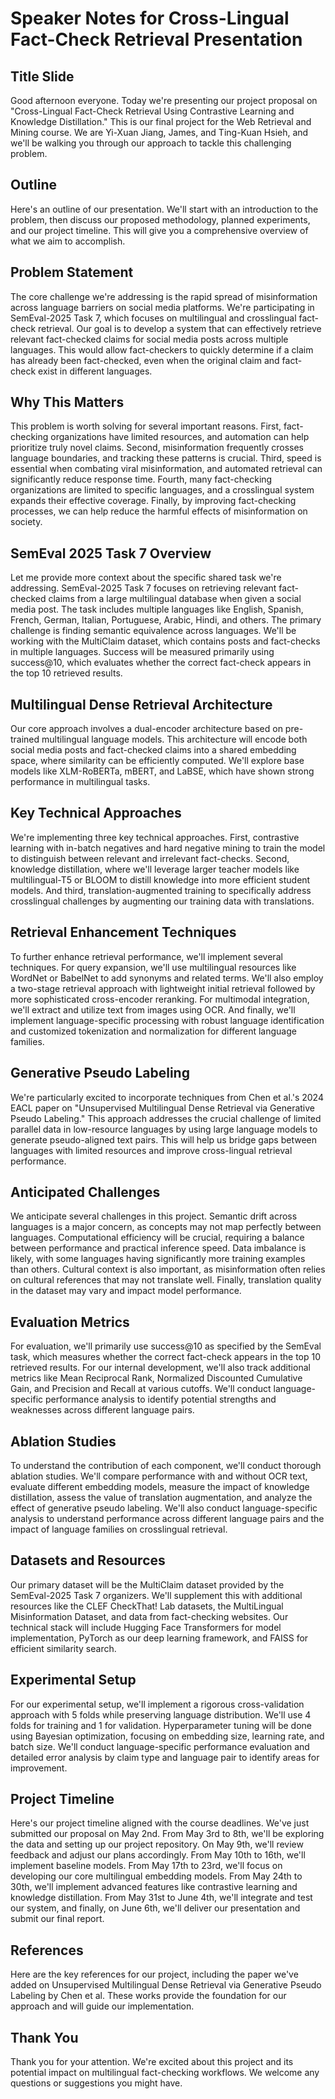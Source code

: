 # Speaker Notes for Cross-Lingual Fact-Check Retrieval Presentation

## Title Slide
Good afternoon everyone. Today we're presenting our project proposal on "Cross-Lingual Fact-Check Retrieval Using Contrastive Learning and Knowledge Distillation." This is our final project for the Web Retrieval and Mining course. We are Yi-Xuan Jiang, James, and Ting-Kuan Hsieh, and we'll be walking you through our approach to tackle this challenging problem.

## Outline
Here's an outline of our presentation. We'll start with an introduction to the problem, then discuss our proposed methodology, planned experiments, and our project timeline. This will give you a comprehensive overview of what we aim to accomplish.

## Problem Statement
The core challenge we're addressing is the rapid spread of misinformation across language barriers on social media platforms. We're participating in SemEval-2025 Task 7, which focuses on multilingual and crosslingual fact-check retrieval. Our goal is to develop a system that can effectively retrieve relevant fact-checked claims for social media posts across multiple languages. This would allow fact-checkers to quickly determine if a claim has already been fact-checked, even when the original claim and fact-check exist in different languages.

## Why This Matters
This problem is worth solving for several important reasons. First, fact-checking organizations have limited resources, and automation can help prioritize truly novel claims. Second, misinformation frequently crosses language boundaries, and tracking these patterns is crucial. Third, speed is essential when combating viral misinformation, and automated retrieval can significantly reduce response time. Fourth, many fact-checking organizations are limited to specific languages, and a crosslingual system expands their effective coverage. Finally, by improving fact-checking processes, we can help reduce the harmful effects of misinformation on society.

## SemEval 2025 Task 7 Overview
Let me provide more context about the specific shared task we're addressing. SemEval-2025 Task 7 focuses on retrieving relevant fact-checked claims from a large multilingual database when given a social media post. The task includes multiple languages like English, Spanish, French, German, Italian, Portuguese, Arabic, Hindi, and others. The primary challenge is finding semantic equivalence across languages. We'll be working with the MultiClaim dataset, which contains posts and fact-checks in multiple languages. Success will be measured primarily using success@10, which evaluates whether the correct fact-check appears in the top 10 retrieved results.

## Multilingual Dense Retrieval Architecture
Our core approach involves a dual-encoder architecture based on pre-trained multilingual language models. This architecture will encode both social media posts and fact-checked claims into a shared embedding space, where similarity can be efficiently computed. We'll explore base models like XLM-RoBERTa, mBERT, and LaBSE, which have shown strong performance in multilingual tasks.

## Key Technical Approaches
We're implementing three key technical approaches. First, contrastive learning with in-batch negatives and hard negative mining to train the model to distinguish between relevant and irrelevant fact-checks. Second, knowledge distillation, where we'll leverage larger teacher models like multilingual-T5 or BLOOM to distill knowledge into more efficient student models. And third, translation-augmented training to specifically address crosslingual challenges by augmenting our training data with translations.

## Retrieval Enhancement Techniques
To further enhance retrieval performance, we'll implement several techniques. For query expansion, we'll use multilingual resources like WordNet or BabelNet to add synonyms and related terms. We'll also employ a two-stage retrieval approach with lightweight initial retrieval followed by more sophisticated cross-encoder reranking. For multimodal integration, we'll extract and utilize text from images using OCR. And finally, we'll implement language-specific processing with robust language identification and customized tokenization and normalization for different language families.

## Generative Pseudo Labeling
We're particularly excited to incorporate techniques from Chen et al.'s 2024 EACL paper on "Unsupervised Multilingual Dense Retrieval via Generative Pseudo Labeling." This approach addresses the crucial challenge of limited parallel data in low-resource languages by using large language models to generate pseudo-aligned text pairs. This will help us bridge gaps between languages with limited resources and improve cross-lingual retrieval performance.

## Anticipated Challenges
We anticipate several challenges in this project. Semantic drift across languages is a major concern, as concepts may not map perfectly between languages. Computational efficiency will be crucial, requiring a balance between performance and practical inference speed. Data imbalance is likely, with some languages having significantly more training examples than others. Cultural context is also important, as misinformation often relies on cultural references that may not translate well. Finally, translation quality in the dataset may vary and impact model performance.

## Evaluation Metrics
For evaluation, we'll primarily use success@10 as specified by the SemEval task, which measures whether the correct fact-check appears in the top 10 retrieved results. For our internal development, we'll also track additional metrics like Mean Reciprocal Rank, Normalized Discounted Cumulative Gain, and Precision and Recall at various cutoffs. We'll conduct language-specific performance analysis to identify potential strengths and weaknesses across different language pairs.

## Ablation Studies
To understand the contribution of each component, we'll conduct thorough ablation studies. We'll compare performance with and without OCR text, evaluate different embedding models, measure the impact of knowledge distillation, assess the value of translation augmentation, and analyze the effect of generative pseudo labeling. We'll also conduct language-specific analysis to understand performance across different language pairs and the impact of language families on crosslingual retrieval.

## Datasets and Resources
Our primary dataset will be the MultiClaim dataset provided by the SemEval-2025 Task 7 organizers. We'll supplement this with additional resources like the CLEF CheckThat! Lab datasets, the MultiLingual Misinformation Dataset, and data from fact-checking websites. Our technical stack will include Hugging Face Transformers for model implementation, PyTorch as our deep learning framework, and FAISS for efficient similarity search.

## Experimental Setup
For our experimental setup, we'll implement a rigorous cross-validation approach with 5 folds while preserving language distribution. We'll use 4 folds for training and 1 for validation. Hyperparameter tuning will be done using Bayesian optimization, focusing on embedding size, learning rate, and batch size. We'll conduct language-specific performance evaluation and detailed error analysis by claim type and language pair to identify areas for improvement.

## Project Timeline
Here's our project timeline aligned with the course deadlines. We've just submitted our proposal on May 2nd. From May 3rd to 8th, we'll be exploring the data and setting up our project repository. On May 9th, we'll review feedback and adjust our plans accordingly. From May 10th to 16th, we'll implement baseline models. From May 17th to 23rd, we'll focus on developing our core multilingual embedding models. From May 24th to 30th, we'll implement advanced features like contrastive learning and knowledge distillation. From May 31st to June 4th, we'll integrate and test our system, and finally, on June 6th, we'll deliver our presentation and submit our final report.

## References
Here are the key references for our project, including the paper we've added on Unsupervised Multilingual Dense Retrieval via Generative Pseudo Labeling by Chen et al. These works provide the foundation for our approach and will guide our implementation.

## Thank You
Thank you for your attention. We're excited about this project and its potential impact on multilingual fact-checking workflows. We welcome any questions or suggestions you might have.